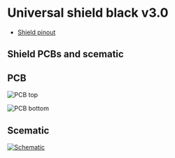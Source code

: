 # Universal shield black v3.0

- [Shield pinout](https://github.com/srg74/WLED-wemos-shield/blob/master/resources/Images/wiki/Wemos_shield_pinout.pdf)

## Shield PCBs and scematic

## PCB

![PCB top](https://github.com/srg74/WLED-wemos-shield/blob/master/resources/universal_shield/images/shield-v3.0smd_r2_top.png)

![PCB bottom](https://github.com/srg74/WLED-wemos-shield/blob/master/resources/universal_shield/images/shield-v3.0smd_r2_bottom.png)

## Scematic

[![Schematic](https://github.com/srg74/WLED-wemos-shield/blob/master/resources/universal_shield/images/Schematic_v3.0smd_r2.png)](https://github.com/srg74/WLED-wemos-shield/blob/master/resources/universal_shield/images/Schematic_v3.0smd_r2.pdf)
